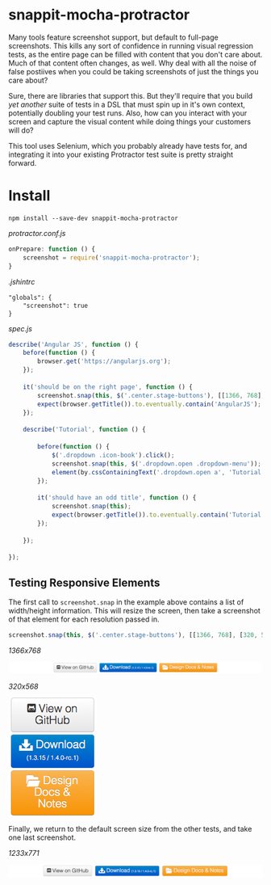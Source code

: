 # snappit-mocha-protractor

Many tools feature screenshot support, but default to full-page screenshots. This kills any sort of confidence in running visual regression tests, as the entire page can be filled with content that you don't care about. Much of that content often changes, as well. Why deal with all the noise of false postiives when you could be taking screenshots of just the things you care about?

Sure, there are libraries that support this. But they'll require that you build *yet another* suite of tests in a DSL that must spin up in it's own context, potentially doubling your test runs. Also, how can you interact with your screen and capture the visual content while doing things your customers will do?

This tool uses Selenium, which you probably already have tests for, and integrating it into your existing Protractor test suite is pretty straight forward.

# Install

    npm install --save-dev snappit-mocha-protractor

*protractor.conf.js*

```js
onPrepare: function () {
    screenshot = require('snappit-mocha-protractor');
}
```

*.jshintrc*

    "globals": {
        "screenshot": true
    }

*spec.js*

```js
describe('Angular JS', function () {
    before(function () {
        browser.get('https://angularjs.org');
    });

    it('should be on the right page', function () {
        screenshot.snap(this, $('.center.stage-buttons'), [[1366, 768], [320, 568]]);
        expect(browser.getTitle()).to.eventually.contain('AngularJS');
    });

    describe('Tutorial', function () {

        before(function () {
            $('.dropdown .icon-book').click();
            screenshot.snap(this, $('.dropdown.open .dropdown-menu'));
            element(by.cssContainingText('.dropdown.open a', 'Tutorial')).click();
        });

        it('should have an odd title', function () {
            screenshot.snap(this);
            expect(browser.getTitle()).to.eventually.contain('Tutorial: Tutorial');
        });

    });

});
```

## Testing Responsive Elements

The first call to `screenshot.snap` in the example above contains a list of width/height information. This will resize the screen, then take a screenshot of that element for each resolution passed in.

```js
screenshot.snap(this, $('.center.stage-buttons'), [[1366, 768], [320, 568]]);
```

*1366x768*

![Laptop sized screenshot](./screenshots/firefox/test/spec/Angular-JS-should-be-on-the-right-page/1366x0768-By.cssSelector(".center.stage-buttons").png)

*320x568*

![Mobile sized screenshot](./screenshots/firefox/test/spec/Angular-JS-should-be-on-the-right-page/0335x0568-By.cssSelector(".center.stage-buttons").png)

Finally, we return to the default screen size from the other tests, and take one last screenshot.

*1233x771*

![Original sized screenshot](screenshots/firefox/test/spec/Angular-JS-should-be-on-the-right-page/1233x0771-By.cssSelector(".center.stage-buttons").png)
